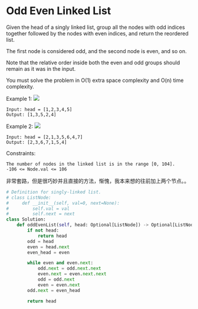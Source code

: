 # Odd Even Linked List

Given the head of a singly linked list, group all the nodes with odd indices together followed by the nodes with even indices, and return the reordered list.

The first node is considered odd, and the second node is even, and so on.

Note that the relative order inside both the even and odd groups should remain as it was in the input.

You must solve the problem in O(1) extra space complexity and O(n) time complexity.

Example 1:
![](https://assets.leetcode.com/uploads/2021/03/10/oddeven-linked-list.jpg)

```
Input: head = [1,2,3,4,5]
Output: [1,3,5,2,4]
```

Example 2:
![](https://assets.leetcode.com/uploads/2021/03/10/oddeven2-linked-list.jpg)

```
Input: head = [2,1,3,5,6,4,7]
Output: [2,3,6,7,1,5,4]
```

Constraints:

```
The number of nodes in the linked list is in the range [0, 104].
-106 <= Node.val <= 106
```

非常套路，但是很巧妙并且直接的方法，惭愧，我本来想的往前加上两个节点。。

```python
# Definition for singly-linked list.
# class ListNode:
#     def __init__(self, val=0, next=None):
#         self.val = val
#         self.next = next
class Solution:
    def oddEvenList(self, head: Optional[ListNode]) -> Optional[ListNode]:
        if not head:
            return head
        odd = head
        even = head.next
        even_head = even

        while even and even.next:
            odd.next = odd.next.next
            even.next = even.next.next
            odd = odd.next
            even = even.next
        odd.next = even_head

        return head



```
